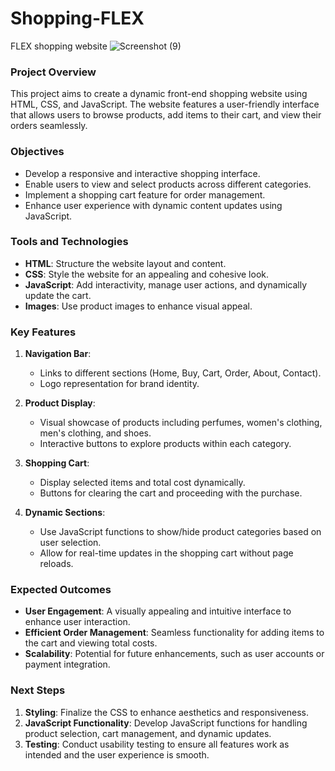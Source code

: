# Shopping-FLEX
FLEX shopping website
![Screenshot (9)](https://github.com/user-attachments/assets/11b52fc6-a780-47c5-a054-e50726f26bdd)

### Project Overview
This project aims to create a dynamic front-end shopping website using HTML, CSS, and JavaScript. The website features a user-friendly interface that allows users to browse products, add items to their cart, and view their orders seamlessly.

### Objectives
- Develop a responsive and interactive shopping interface.
- Enable users to view and select products across different categories.
- Implement a shopping cart feature for order management.
- Enhance user experience with dynamic content updates using JavaScript.

### Tools and Technologies
- **HTML**: Structure the website layout and content.
- **CSS**: Style the website for an appealing and cohesive look.
- **JavaScript**: Add interactivity, manage user actions, and dynamically update the cart.
- **Images**: Use product images to enhance visual appeal.

### Key Features
1. **Navigation Bar**: 
   - Links to different sections (Home, Buy, Cart, Order, About, Contact).
   - Logo representation for brand identity.

2. **Product Display**:
   - Visual showcase of products including perfumes, women's clothing, men's clothing, and shoes.
   - Interactive buttons to explore products within each category.

3. **Shopping Cart**:
   - Display selected items and total cost dynamically.
   - Buttons for clearing the cart and proceeding with the purchase.

4. **Dynamic Sections**:
   - Use JavaScript functions to show/hide product categories based on user selection.
   - Allow for real-time updates in the shopping cart without page reloads.

### Expected Outcomes
- **User Engagement**: A visually appealing and intuitive interface to enhance user interaction.
- **Efficient Order Management**: Seamless functionality for adding items to the cart and viewing total costs.
- **Scalability**: Potential for future enhancements, such as user accounts or payment integration.

### Next Steps
1. **Styling**: Finalize the CSS to enhance aesthetics and responsiveness.
2. **JavaScript Functionality**: Develop JavaScript functions for handling product selection, cart management, and dynamic updates.
3. **Testing**: Conduct usability testing to ensure all features work as intended and the user experience is smooth.
